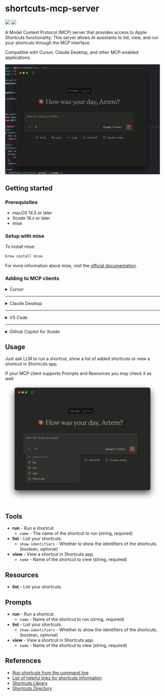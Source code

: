 # shortcuts-mcp-server

[![](https://img.shields.io/endpoint?url=https%3A%2F%2Fswiftpackageindex.com%2Fapi%2Fpackages%2Fartemnovichkov%2Fshortcuts-mcp-server%2Fbadge%3Ftype%3Dswift-versions)](https://swiftpackageindex.com/artemnovichkov/shortcuts-mcp-server)
[![](https://img.shields.io/endpoint?url=https%3A%2F%2Fswiftpackageindex.com%2Fapi%2Fpackages%2Fartemnovichkov%2Fshortcuts-mcp-server%2Fbadge%3Ftype%3Dplatforms)](https://swiftpackageindex.com/artemnovichkov/shortcuts-mcp-server)

A Model Context Protocol (MCP) server that provides access to Apple Shortcuts functionality. This server allows AI assistants to list, view, and run your shortcuts through the MCP interface.

Compatible with Cursor, Claude Desktop, and other MCP-enabled applications.

![Shortcuts MCP Server Preview](.github/preview.gif)

## Getting started

### Prerequisites

- macOS 14.5 or later
- Xcode 16.x or later
- mise

### Setup with mise

To install mise:
```bash
brew install mise
```

For more information about mise, visit the [official documentation](https://mise.jdx.dev/).

### Adding to MCP clients

<details>
<summary>Cursor</summary>

For project cofiguration, update `.cursor/mcp.json` file in your project directory. To use across all projects, create a `~/.cursor/mcp.json` file in your home directory.

```json
{
  "mcpServers": {
    "shortcuts-mcp-server": {
      "command": "mise",
      "args": [
        "x",
        "ubi:artemnovichkov/shortcuts-mcp-server@latest",
        "--",
        "shortcuts-mcp-server"
      ]
    }
  }
}
```

Don't forget to replace the path to the executable.

[Read more](https://docs.cursor.com/context/model-context-protocol)

</details>

---

<details>
<summary>Claude Desktop</summary>

1. Open Settings -> Developer -> Edit Config
2. Open the config file at `~/Library/Application Support/Claude/claude_desktop_config.json` and update to:

```json
{
  "mcpServers": {
    "shortcuts-mcp-server": {
      "command": "mise",
      "args": [
        "x",
        "ubi:artemnovichkov/shortcuts-mcp-server@latest",
        "--",
        "shortcuts-mcp-server"
      ]
    }
  }
}
```

Don't forget to replace the path to the executable.

3. Restart Claude Desktop.

[Read more](https://modelcontextprotocol.io/quickstart/user)

</details>

---

<details>
<summary>VS Code</summary>

[![Install in VS Code](https://img.shields.io/badge/VS_Code-Install_Server-0098FF?style=flat-square&logo=visualstudiocode&logoColor=white)](https://insiders.vscode.dev/redirect/mcp/install?name=shortcuts-mcp-server&config=%7B%22command%22%3A%22mise%22%2C%22args%22%3A%5B%22x%22%2C%22ubi%3Aartemnovichkov%2Fshortcuts-mcp-server%40latest%22%2C%22--%22%2C%22shortcuts-mcp-server%22%5D%7D)

For manual installation, add the following JSON block to your User Settings (JSON) file in VS Code. You can do this by pressing `Ctrl + Shift + P` and typing `Preferences: Open User Settings (JSON)`.

```json
"mcp": {
    "servers": {
        "shortcuts-mcp-server": {
            "command": "mise",
                "args": [
                    "x",
                    "ubi:artemnovichkov/shortcuts-mcp-server@latest",
                    "--",
                    "shortcuts-mcp-server"
                ]
        }
    }
}
```

Don't forget to replace the path to the executable.

[Read more](https://code.visualstudio.com/docs/copilot/chat/mcp-servers)

</details>

---

<details>
<summary>Github Copilot for Xcode</summary>
  
Open Settings -> MCP -> Edit Config and update to:

```json
{
    "servers": {
        "shortcuts-mcp-server": {
            "command": "mise",
            "args": [
                "x",
                "ubi:artemnovichkov/shortcuts-mcp-server@latest",
                "--",
                "shortcuts-mcp-server"
            ]
        }
    }
}
```

Don't forget to replace the path to the executable.

</details>

## Usage

Just ask LLM to run a shortcut, show a list of added shortcuts or view a shortcut in Shortcuts app. 

If your MCP client supports Prompts and Resources you may check it as well:
![Prompts and resources](.github/prompts-and-resources.png)

## Tools

- **run** - Run a shortcut.
    - `name` - The name of the shortcut to run (string, required)
- **list** - List your shortcuts.
    - `show-identifiers` - Whether to show the identifiers of the shortcuts. (boolean, optional)
- **view** - View a shortcut in Shortcuts app.
    - `name` - Name of the shortcut to view (string, required)
    
## Resources

- **list** - List your shortcuts.

## Prompts

- **run** - Run a shortcut.
    - `name` - Name of the shortcut to run (string, required)
- **list** - List your shortcuts.
    - `show-identifiers` - Whether to show the identifiers of the shortcuts. (boolean, optional)
- **view** - View a shortcut in Shortcuts app.
    - `name` - Name of the shortcut to view (string, required)

## References

- [Run shortcuts from the command line](https://support.apple.com/en-kz/guide/shortcuts-mac/apd455c82f02/mac)
- [List of helpful links for shortcuts information](https://www.reddit.com/r/shortcuts/comments/gzjgbr/list_of_helpful_links_for_shortcuts_information/)
- [Shortcuts Library](https://matthewcassinelli.com/sirishortcuts/library/)
- [Shortcuts Directory](https://shortcuts.directory)

